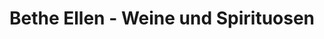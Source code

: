 ---
title: "Bethe Ellen - Weine und Spirituosen"
url: /dresden/bethe-ellen-weine-und-spirituosen/
shop: Spirituosen
---